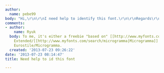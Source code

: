 ```yaml
---
author:
  name: pebe99
body: "Hi,\r\n\r\nI need help to identify this font.\r\n\r\nRegards\r\n\r\nPeter"
comments:
- author:
    name: Ryuk
  body: To me, it's either a freebie "based on" [[http://www.myfonts.com/search/eurostile|Eurostile]]
    Extended/[[http://www.myfonts.com/search/microgramma|Microgramma]] or a customized
    Eurostile/Microgramma.
  created: '2013-07-23 09:26:22'
date: '2013-07-23 08:14:47'
title: Need help to id this font

---
```

